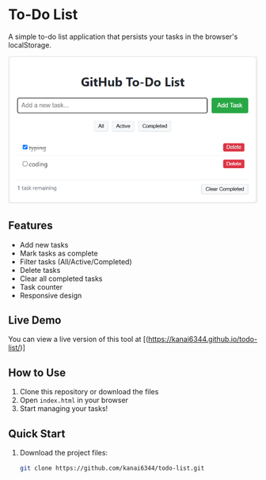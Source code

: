# To-Do List

A simple to-do list application that persists your tasks in the browser's localStorage.

![ToDo-list Screenshot](todo.png)

## Features

- Add new tasks
- Mark tasks as complete
- Filter tasks (All/Active/Completed)
- Delete tasks
- Clear all completed tasks
- Task counter
- Responsive design

## Live Demo

You can view a live version of this tool at [(https://kanai6344.github.io/todo-list/)]

## How to Use

1. Clone this repository or download the files
2. Open `index.html` in your browser
3. Start managing your tasks!

## Quick Start

1. Download the project files:
   ```bash
   git clone https://github.com/kanai6344/todo-list.git
